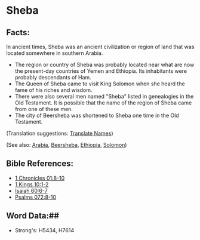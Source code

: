 # Sheba #

## Facts: ##

In ancient times, Sheba was an ancient civilization or region of land that was located somewhere in southern Arabia.

* The region or country of Sheba was probably located near what are now the present-day countries of Yemen and Ethiopia.
Its inhabitants were probably descendants of Ham.
* The Queen of Sheba came to visit King Solomon when she heard the fame of his riches and wisdom.
* There were also several men named "Sheba" listed in genealogies in the Old Testament. It is possible that the name of the region of Sheba came from one of these men.
* The city of Beersheba was shortened to Sheba one time in the Old Testament.

(Translation suggestions: [Translate Names](rc://en/ta/man/translate/translate-names))

(See also: [Arabia](arabia.md), [Beersheba](beersheba.md), [Ethiopia](ethiopia.md), [Solomon](solomon.md))

## Bible References: ##

* [1 Chronicles 01:8-10](rc://en/tn/help/1ch/01/08)
* [1 Kings 10:1-2](rc://en/tn/help/1ki/10/01)
* [Isaiah 60:6-7](rc://en/tn/help/isa/60/06)
* [Psalms 072:8-10](rc://en/tn/help/psa/072/008)

## Word Data:##

* Strong's: H5434, H7614
